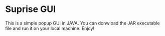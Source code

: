 # Suprise GUI

This is a simple popup GUI in JAVA. You can donwload the JAR executable file and run it on your local machine. Enjoy!

